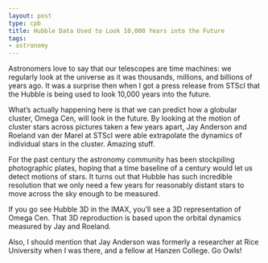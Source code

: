 ```yaml
---
layout: post
type: cpb
title: Hubble Data Used to Look 10,000 Years into the Future
tags:
- astronomy
---
```

Astronomers love to say that our telescopes are time machines: we regularly look at the universe as it was thousands, millions, and billions of years ago. It was a surprise then when I got a press release from STScI that the Hubble is being used to look 10,000 years into the future.

What’s actually happening here is that we can predict how a globular cluster, Omega Cen, will look in the future. By looking at the motion of cluster stars across pictures taken a few years apart, Jay Anderson and Roeland van der Marel at STScI were able extrapolate the dynamics of individual stars in the cluster. Amazing stuff.

For the past century the astronomy community has been stockpiling photographic plates, hoping that a time baseline of a century would let us detect motions of stars. It turns out that Hubble has such incredible resolution that we only need a few years for reasonably distant stars to move across the sky enough to be measured.

If you go see Hubble 3D in the IMAX, you’ll see a 3D representation of Omega Cen. That 3D reproduction is based upon the orbital dynamics measured by Jay and Roeland.

Also, I should mention that Jay Anderson was formerly a researcher at Rice University when I was there, and a fellow at Hanzen College. Go Owls!
